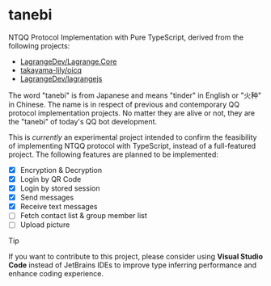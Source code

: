 # tanebi

NTQQ Protocol Implementation with Pure TypeScript, derived from the following projects:
- [LagrangeDev/Lagrange.Core](https://github.com/LagrangeDev/Lagrange.Core)
- [takayama-lily/oicq](https://github.com/takayama-lily/oicq)
- [LagrangeDev/lagrangejs](https://github.com/LagrangeDev/lagrangejs)

The word "tanebi" is from Japanese and means "tinder" in English or "火种" in Chinese. The name is in respect of previous and contemporary QQ protocol implementation projects. No matter they are alive or not, they are the "tanebi" of today's QQ bot development.

This is _currently_ an experimental project intended to confirm the feasibility of implementing NTQQ protocol with TypeScript, instead of a full-featured project. The following features are planned to be implemented:

- [x] Encryption & Decryption
- [x] Login by QR Code
- [x] Login by stored session
- [x] Send messages
- [x] Receive text messages
- [ ] Fetch contact list & group member list
- [ ] Upload picture

> [!TIP]
> If you want to contribute to this project, please consider using **Visual Studio Code** instead of JetBrains IDEs to improve type inferring performance and enhance coding experience.
